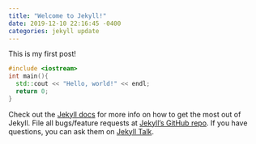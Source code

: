 ```yaml
---
title: "Welcome to Jekyll!"
date: 2019-12-10 22:16:45 -0400
categories: jekyll update
---
```

This is my first post!
```cpp
#include <iostream>
int main(){
  std::cout << "Hello, world!" << endl;
  return 0;
}
```
Check out the [Jekyll docs][jekyll-docs] for more info on how to get the most out of Jekyll. File all bugs/feature requests at [Jekyll’s GitHub repo][jekyll-gh]. If you have questions, you can ask them on [Jekyll Talk][jekyll-talk].

[jekyll-docs]: https://jekyllrb.com/docs/home
[jekyll-gh]:   https://github.com/jekyll/jekyll
[jekyll-talk]: https://talk.jekyllrb.com/
